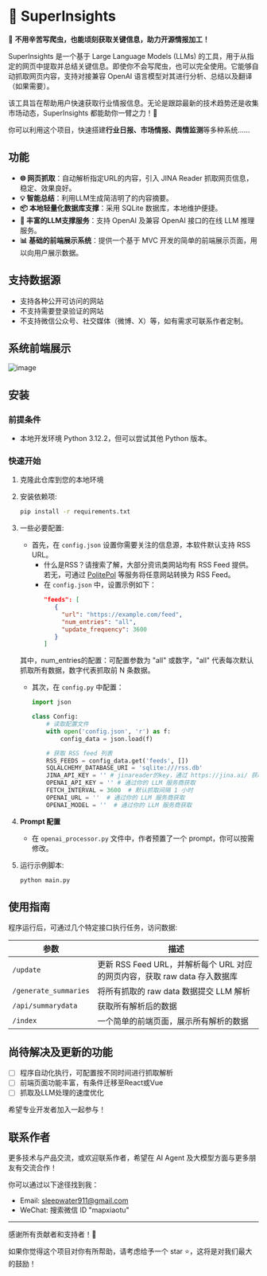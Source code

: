 
# 🚀 SuperInsights

🚀 **不用辛苦写爬虫，也能顷刻获取关键信息，助力开源情报加工！**

SuperInsights 是一个基于 Large Language Models (LLMs) 的工具，用于从指定的网页中提取并总结关键信息。即使你不会写爬虫，也可以完全使用。它能够自动抓取网页内容，支持对接兼容 OpenAI 语言模型对其进行分析、总结以及翻译（如果需要）。

该工具旨在帮助用户快速获取行业情报信息。无论是跟踪最新的技术趋势还是收集市场动态，SuperInsights 都能助你一臂之力！💪

你可以利用这个项目，快速搭建**行业日报、市场情报、舆情监测**等多种系统......

## 功能

- **🌐 网页抓取**：自动解析指定URL的内容，引入 JINA Reader 抓取网页信息，稳定、效果良好。
- **💡 智能总结**：利用LLM生成简洁明了的内容摘要。
- **📦 本地轻量化数据库支撑**：采用 SQLite 数据库，本地维护便捷。
- **🔗 丰富的LLM支撑服务**：支持 OpenAI 及兼容 OpenAI 接口的在线 LLM 推理服务。
- **📊 基础的前端展示系统**：提供一个基于 MVC 开发的简单的前端展示页面，用以向用户展示数据。

## 支持数据源

- 支持各种公开可访问的网站
- 不支持需要登录验证的网站
- 不支持微信公众号、社交媒体（微博、X）等，如有需求可联系作者定制。

## 系统前端展示

![image](https://github.com/user-attachments/assets/2bf08923-2699-4c1b-8bd9-035a871e76d7)


## 安装

### 前提条件
- 本地开发环境 Python 3.12.2，但可以尝试其他 Python 版本。

### 快速开始

1. 克隆此仓库到您的本地环境

2. 安装依赖项:
   ```bash
   pip install -r requirements.txt
   ```

3. 一些必要配置:
   - 首先，在 `config.json` 设置你需要关注的信息源，本软件默认支持 RSS URL。
     - 什么是RSS？请搜索了解，大部分资讯类网站均有 RSS Feed 提供。若无，可通过 [PolitePol](https://politepol.com/) 等服务将任意网站转换为 RSS Feed。
     - 在 `config.json` 中，设置示例如下：
       ```json
       "feeds": [
          {
            "url": "https://example.com/feed",
            "num_entries": "all", 
            "update_frequency": 3600 
          }
       ]
       ```
   其中，num_entries的配置：可配置参数为 "all" 或数字，"all" 代表每次默认抓取所有数据，数字代表抓取前 N 条数据。
   
   - 其次，在 `config.py` 中配置：
     ```python
     import json
     
     class Config:
         # 读取配置文件
         with open('config.json', 'r') as f:
             config_data = json.load(f)
     
         # 获取 RSS feed 列表
         RSS_FEEDS = config_data.get('feeds', [])
         SQLALCHEMY_DATABASE_URI = 'sqlite:///rss.db'
         JINA_API_KEY = '' # jinareader的key，通过 https://jina.ai/ 获取
         OPENAI_API_KEY = '' # 通过你的 LLM 服务商获取
         FETCH_INTERVAL = 3600  # 默认抓取间隔 1 小时
         OPENAI_URL = ''  # 通过你的 LLM 服务商获取
         OPENAI_MODEL = ''  # 通过你的 LLM 服务商获取
     ```
5. **Prompt 配置**
   - 在 `openai_processor.py` 文件中，作者预置了一个 prompt，你可以按需修改。

6. 运行示例脚本:
   ```bash
   python main.py
   ```

## 使用指南

程序运行后，可通过几个特定接口执行任务，访问数据:

| 参数                  | 描述                                                                 |
|-----------------------|----------------------------------------------------------------------|
| `/update`             | 更新 RSS Feed URL，并解析每个 URL 对应的网页内容，获取 raw data 存入数据库  | 
| `/generate_summaries` | 将所有抓取的 raw data 数据提交 LLM 解析                                   | 
| `/api/summarydata`    | 获取所有解析后的数据                                                 | 
| `/index`              | 一个简单的前端页面，展示所有解析的数据                                | 

## 尚待解决及更新的功能

- [ ] 程序自动化执行，可配置按不同时间进行抓取解析
- [ ] 前端页面功能丰富，有条件迁移至React或Vue
- [ ] 抓取及LLM处理的速度优化

希望专业开发者加入一起参与！

## 联系作者

更多技术与产品交流，或欢迎联系作者，希望在 AI Agent 及大模型方面与更多朋友有交流合作！

你可以通过以下途径找到我：

- Email: sleepwater911@gmail.com
- WeChat: 搜索微信 ID "mapxiaotu"

---

感谢所有贡献者和支持者！👏

如果你觉得这个项目对你有所帮助，请考虑给予一个 star ⭐️，这将是对我们最大的鼓励！
